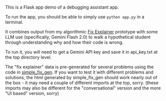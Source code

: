 This is a Flask app demo of a debugging assistant app.

To run the app, you should be able to simply use `python app.py` in a terminal.

It combines output from my algorithmic [Fix Explainer](https://github.com/yanamal/python_fix_explainer) prototype with some LLM use (specifically, Gemini Flash 2.0)
to walk a hypothetical student through understanding why and how their code is wrong.

To run it, you will need to get a Gemini API key and save it in api_key.txt at the top directory level.

The "fix explainer" data is pre-generated for several problems using the code in  [simple_fix_gen](https://github.com/yanamal/simple_fix_gen). 
If you want to test it with different problems and solutions, the html generated by simple_fix_gen should work nearly out of the box - 
it may need a couple of different imports at the top, sorry. (these imports may also be different for the "conversational" version and the more "UI based" version, sorry)
